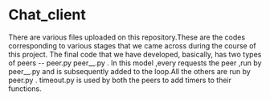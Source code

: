 # Chat_client
There are various files uploaded on this repository.These are the codes corresponding to various stages that we came across during the course of this project.
The final code that we have developed, basically, has two types of peers -- peer.py  peer__.py .
In this model ,every requests the  peer ,run by peer__.py and is subsequently added to the loop.All the others are run by peer.py  .
  timeout.py is used by both the peers to add timers to their functions.
